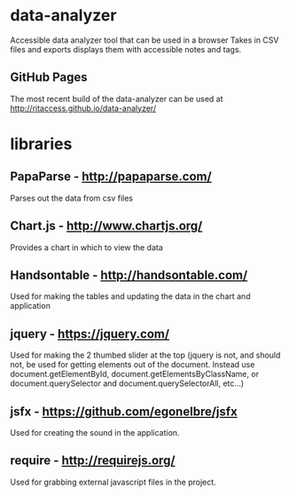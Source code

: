 # data-analyzer
Accessible data analyzer tool that can be used in a browser
Takes in CSV files and exports displays them with accessible notes and tags.

## GitHub Pages
The most recent build of the data-analyzer can be used at http://ritaccess.github.io/data-analyzer/

# libraries
## PapaParse - http://papaparse.com/
Parses out the data from csv files

## Chart.js - http://www.chartjs.org/
Provides a chart in which to view the data

## Handsontable - http://handsontable.com/
Used for making the tables and updating the data in the chart and application

## jquery - https://jquery.com/
Used for making the 2 thumbed slider at the top (jquery is not, and should not, be used for getting elements out of the document. Instead use document.getElementById, document.getElementsByClassName, or document.querySelector and document.querySelectorAll, etc...)

## jsfx - https://github.com/egonelbre/jsfx
Used for creating the sound in the application.

## require - http://requirejs.org/
Used for grabbing external javascript files in the project.
